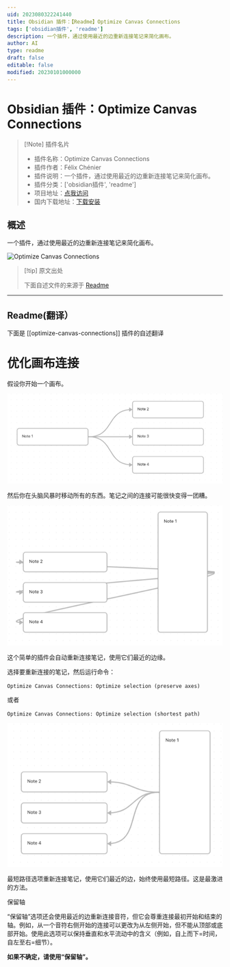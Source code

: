 ```yaml
---
uid: 2023080322241440
title: Obsidian 插件：【Readme】Optimize Canvas Connections
tags: ['obsidian插件', 'readme']
description: 一个插件，通过使用最近的边重新连接笔记来简化画布。
author: AI
type: readme
draft: false
editable: false
modified: 20230101000000
---
```


# Obsidian 插件：Optimize Canvas Connections

> [!Note] 插件名片
> - 插件名称：Optimize Canvas Connections
> - 插件作者：Félix Chénier
> - 插件说明：一个插件，通过使用最近的边重新连接笔记来简化画布。
> - 插件分类：['obsidian插件', 'readme']
> - 项目地址：[点我访问](https://github.com/felixchenier/obsidian-optimize-canvas-connections)
> - 国内下载地址：[下载安装](https://pkmer.cn/products/plugin/pluginMarket/?optimize-canvas-connections)

## 概述

一个插件，通过使用最近的边重新连接笔记来简化画布。

![Optimize Canvas Connections](https://cdn.pkmer.cn/covers/optimize-canvas-connections.png!pkmer)

> [!tip] 原文出处
> 
>下面自述文件的来源于 [Readme](https://ghproxy.net/https://raw.githubusercontent.com/felixchenier/obsidian-optimize-canvas-connections/master/README.md)
> 

---

## Readme(翻译）

下面是 [[optimize-canvas-connections]] 插件的自述翻译


# 优化画布连接

假设你开始一个画布。

![图1](https://github.com/felixchenier/obsidian-optimize-canvas-connections/raw/master/images/fig1.png)

然后你在头脑风暴时移动所有的东西。笔记之间的连接可能很快变得一团糟。

![图2](https://github.com/felixchenier/obsidian-optimize-canvas-connections/raw/master/images/fig2.png)

这个简单的插件会自动重新连接笔记，使用它们最近的边缘。

选择要重新连接的笔记，然后运行命令：

`Optimize Canvas Connections: Optimize selection (preserve axes)`

或者

`Optimize Canvas Connections: Optimize selection (shortest path)`

![图3](https://github.com/felixchenier/obsidian-optimize-canvas-connections/raw/master/images/fig3.png)

最短路径选项重新连接笔记，使用它们最近的边，始终使用最短路径。这是最激进的方法。

保留轴

“保留轴”选项还会使用最近的边重新连接音符，但它会尊重连接最初开始和结束的轴。例如，从一个音符右侧开始的连接可以更改为从左侧开始，但不能从顶部或底部开始。使用此选项可以保持垂直和水平流动中的含义（例如，自上而下=时间，自左至右=细节）。

**如果不确定，请使用“保留轴”。**



